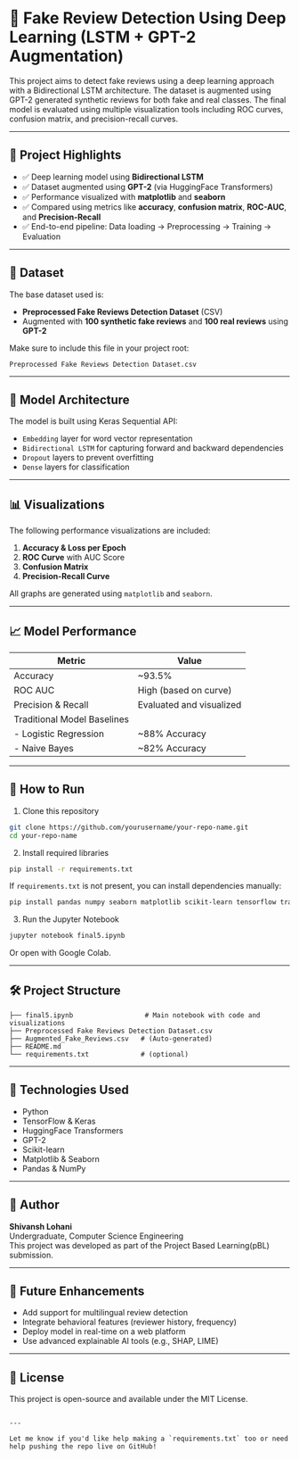 # 🧠 Fake Review Detection Using Deep Learning (LSTM + GPT-2 Augmentation)

This project aims to detect fake reviews using a deep learning approach with a Bidirectional LSTM architecture. The dataset is augmented using GPT-2 generated synthetic reviews for both fake and real classes. The final model is evaluated using multiple visualization tools including ROC curves, confusion matrix, and precision-recall curves.

---

## 📌 Project Highlights

- ✅ Deep learning model using **Bidirectional LSTM**
- ✅ Dataset augmented using **GPT-2** (via HuggingFace Transformers)
- ✅ Performance visualized with **matplotlib** and **seaborn**
- ✅ Compared using metrics like **accuracy**, **confusion matrix**, **ROC-AUC**, and **Precision-Recall**
- ✅ End-to-end pipeline: Data loading → Preprocessing → Training → Evaluation

---

## 📂 Dataset

The base dataset used is:

- **Preprocessed Fake Reviews Detection Dataset** (CSV)
- Augmented with **100 synthetic fake reviews** and **100 real reviews** using **GPT-2**

Make sure to include this file in your project root:
```plaintext
Preprocessed Fake Reviews Detection Dataset.csv
```

---

## 🚀 Model Architecture

The model is built using Keras Sequential API:

- `Embedding` layer for word vector representation
- `Bidirectional LSTM` for capturing forward and backward dependencies
- `Dropout` layers to prevent overfitting
- `Dense` layers for classification

---

## 📊 Visualizations

The following performance visualizations are included:

1. **Accuracy & Loss per Epoch**
2. **ROC Curve** with AUC Score
3. **Confusion Matrix**
4. **Precision-Recall Curve**

All graphs are generated using `matplotlib` and `seaborn`.

---

## 📈 Model Performance

| Metric         | Value     |
|----------------|-----------|
| Accuracy       | ~93.5%    |
| ROC AUC        | High (based on curve) |
| Precision & Recall | Evaluated and visualized |
| Traditional Model Baselines |
| - Logistic Regression | ~88% Accuracy |
| - Naive Bayes         | ~82% Accuracy |

---

## 🧪 How to Run

1. Clone this repository
```bash
git clone https://github.com/yourusername/your-repo-name.git
cd your-repo-name
```

2. Install required libraries
```bash
pip install -r requirements.txt
```

If `requirements.txt` is not present, you can install dependencies manually:
```bash
pip install pandas numpy seaborn matplotlib scikit-learn tensorflow transformers
```

3. Run the Jupyter Notebook
```bash
jupyter notebook final5.ipynb
```

Or open with Google Colab.

---

## 🛠️ Project Structure

```
├── final5.ipynb                  # Main notebook with code and visualizations
├── Preprocessed Fake Reviews Detection Dataset.csv
├── Augmented_Fake_Reviews.csv   # (Auto-generated)
├── README.md
└── requirements.txt             # (optional)
```

---

## 🧠 Technologies Used

- Python
- TensorFlow & Keras
- HuggingFace Transformers
- GPT-2
- Scikit-learn
- Matplotlib & Seaborn
- Pandas & NumPy

---

## 📝 Author

**Shivansh Lohani**  
Undergraduate, Computer Science Engineering  
This project was developed as part of the Project Based Learning(pBL) submission.

---

## 📌 Future Enhancements

- Add support for multilingual review detection
- Integrate behavioral features (reviewer history, frequency)
- Deploy model in real-time on a web platform
- Use advanced explainable AI tools (e.g., SHAP, LIME)

---

## 📄 License

This project is open-source and available under the MIT License.

```

---

Let me know if you'd like help making a `requirements.txt` too or need help pushing the repo live on GitHub!
